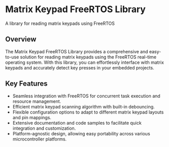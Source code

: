 # Matrix Keypad FreeRTOS Library

A library for reading matrix keypads using FreeRTOS

## Overview

The Matrix Keypad FreeRTOS Library provides a comprehensive and easy-to-use solution for reading matrix keypads using the FreeRTOS real-time operating system. With this library, you can effortlessly interface with matrix keypads and accurately detect key presses in your embedded projects.

## Key Features

- Seamless integration with FreeRTOS for concurrent task execution and resource management.
- Efficient matrix keypad scanning algorithm with built-in debouncing.
- Flexible configuration options to adapt to different matrix keypad layouts and pin mappings.
- Extensive documentation and code samples to facilitate quick integration and customization.
- Platform-agnostic design, allowing easy portability across various microcontroller platforms.
